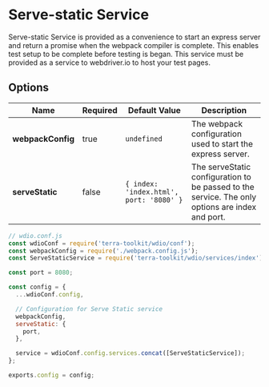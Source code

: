# Serve-static Service
Serve-static Service is provided as a convenience to start an express server and return a promise when the webpack compiler is complete. This enables test setup to be complete before testing is began. This service must be provided as a service to webdriver.io to host your test pages.

## Options

| Name  | Required | Default Value | Description |
| ------------- | ------------- | ------------- | ------------- |
| **webpackConfig**  | true | `undefined` | The webpack configuration used to start the express server. |
| **serveStatic**  | false | `{ index: 'index.html', port: '8080' }` | The serveStatic configuration to be passed to the service. The only options are index and port. |

```js
// wdio.conf.js
const wdioConf = require('terra-toolkit/wdio/conf');
const webpackConfig = require('./webpack.config.js');
const ServeStaticService = require('terra-toolkit/wdio/services/index').ServeStaticService;

const port = 8080;

const config = {
  ...wdioConf.config,

  // Configuration for Serve Static service
  webpackConfig,
  serveStatic: {
    port,
  },

  service = wdioConf.config.services.concat([ServeStaticService]);
};

exports.config = config;
```
